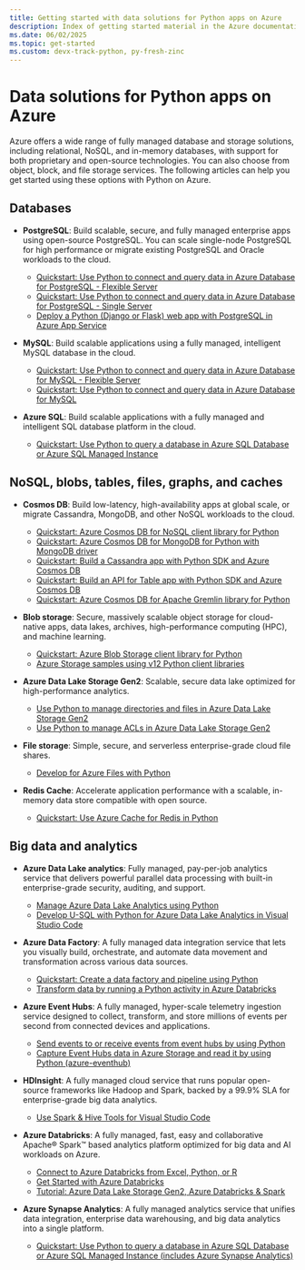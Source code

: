 ```yaml
---
title: Getting started with data solutions for Python apps on Azure
description: Index of getting started material in the Azure documentation for data solutions for Python apps.
ms.date: 06/02/2025
ms.topic: get-started
ms.custom: devx-track-python, py-fresh-zinc
---
```


# Data solutions for Python apps on Azure

Azure offers a wide range of fully managed database and storage solutions, including relational, NoSQL, and in-memory databases, with support for both proprietary and open-source technologies. You can also choose from object, block, and file storage services. The following articles can help you get started using these options with Python on Azure.

## Databases

- **PostgreSQL**: Build scalable, secure, and fully managed enterprise apps using open-source PostgreSQL. You can scale single-node PostgreSQL for high performance or migrate existing PostgreSQL and Oracle workloads to the cloud.

  - [Quickstart: Use Python to connect and query data in Azure Database for PostgreSQL - Flexible Server](/azure/postgresql/flexible-server/connect-python)
  - [Quickstart: Use Python to connect and query data in Azure Database for PostgreSQL - Single Server](/azure/postgresql/single-server/connect-python)
  - [Deploy a Python (Django or Flask) web app with PostgreSQL in Azure App Service](/azure/app-service/tutorial-python-postgresql-app?toc=/azure/developer/python/toc.json&bc=/azure/developer/breadcrumb/toc.json)

- **MySQL**: Build scalable applications using a fully managed, intelligent MySQL database in the cloud.
  - [Quickstart: Use Python to connect and query data in Azure Database for MySQL - Flexible Server](/azure/mysql/flexible-server/connect-python)
  - [Quickstart: Use Python to connect and query data in Azure Database for MySQL](/azure/mysql/single-server/connect-python)

- **Azure SQL**: Build scalable applications with a fully managed and intelligent SQL database platform in the cloud.
  - [Quickstart: Use Python to query a database  in Azure SQL Database or Azure SQL Managed Instance](/azure/azure-sql/database/connect-query-python)

## NoSQL, blobs, tables, files, graphs, and caches

- **Cosmos DB**: Build low-latency, high-availability apps at global scale, or migrate Cassandra, MongoDB, and other NoSQL workloads to the cloud.
  - [Quickstart: Azure Cosmos DB for NoSQL client library for Python](/azure/cosmos-db/nosql/quickstart-python)
  - [Quickstart: Azure Cosmos DB for MongoDB for Python with MongoDB driver](/azure/cosmos-db/mongodb/quickstart-python)
  - [Quickstart: Build a Cassandra app with Python SDK and Azure Cosmos DB](/azure/cosmos-db/cassandra/manage-data-python)
  - [Quickstart: Build an API for Table app with Python SDK and Azure Cosmos DB](/azure/cosmos-db/table/quickstart-python)
  - [Quickstart: Azure Cosmos DB for Apache Gremlin library for Python](/azure/cosmos-db/gremlin/quickstart-python)

- **Blob storage**: Secure, massively scalable object storage for cloud-native apps, data lakes, archives, high-performance computing (HPC), and machine learning.
  - [Quickstart: Azure Blob Storage client library for Python](/azure/storage/blobs/storage-quickstart-blobs-python)
  - [Azure Storage samples using v12 Python client libraries](/azure/storage/common/storage-samples-python)

- **Azure Data Lake Storage Gen2**: Scalable, secure data lake optimized for high-performance analytics.
  - [Use Python to manage directories and files in Azure Data Lake Storage Gen2](/azure/storage/blobs/data-lake-storage-directory-file-acl-python)
  - [Use Python to manage ACLs in Azure Data Lake Storage Gen2](/azure/storage/blobs/data-lake-storage-acl-python)

- **File storage**: Simple, secure, and serverless enterprise-grade cloud file shares.
  - [Develop for Azure Files with Python](/azure/storage/files/storage-python-how-to-use-file-storage)

- **Redis Cache**: Accelerate application performance with a scalable, in-memory data store compatible with open source.
  - [Quickstart: Use Azure Cache for Redis in Python](/azure/azure-cache-for-redis/cache-python-get-started)

## Big data and analytics

- **Azure Data Lake analytics**: Fully managed, pay-per-job analytics service that delivers powerful parallel data processing with built-in enterprise-grade security, auditing, and support.
  - [Manage Azure Data Lake Analytics using Python](/azure/data-lake-analytics/data-lake-analytics-manage-use-python-sdk)
  - [Develop U-SQL with Python for Azure Data Lake Analytics in Visual Studio Code](/azure/data-lake-analytics/data-lake-analytics-u-sql-develop-with-python-r-csharp-in-vscode)

- **Azure Data Factory**: A fully managed data integration service that lets you visually build, orchestrate, and automate data movement and transformation across various data sources.
  - [Quickstart: Create a data factory and pipeline using Python](/azure/data-factory/quickstart-create-data-factory-python)
  - [Transform data by running a Python activity in Azure Databricks](/azure/data-factory/transform-data-databricks-python)

- **Azure Event Hubs**: A fully managed, hyper-scale telemetry ingestion service designed to collect, transform, and store millions of events per second from connected devices and applications.
  - [Send events to or receive events from event hubs by using Python](/azure/event-hubs/event-hubs-python-get-started-send)
  - [Capture Event Hubs data in Azure Storage and read it by using Python (azure-eventhub)](/azure/event-hubs/event-hubs-capture-python)

- **HDInsight**: A fully managed cloud service that runs popular open-source frameworks like Hadoop and Spark, backed by a 99.9% SLA for enterprise-grade big data analytics.
  - [Use Spark & Hive Tools for Visual Studio Code](/azure/hdinsight/hdinsight-for-vscode)

- **Azure Databricks**: A fully managed, fast, easy and collaborative Apache® Spark™ based analytics platform optimized for big data and AI workloads on Azure.
  - [Connect to Azure Databricks from Excel, Python, or R](/azure/databricks/scenarios/connect-databricks-excel-python-r)
  - [Get Started with Azure Databricks](/azure/databricks/getting-started/)
  - [Tutorial: Azure Data Lake Storage Gen2, Azure Databricks & Spark](/azure/storage/blobs/data-lake-storage-use-databricks-spark)

- **Azure Synapse Analytics**: A fully managed analytics service that unifies data integration, enterprise data warehousing, and big data analytics into a single platform.
  - [Quickstart: Use Python to query a database in Azure SQL Database or Azure SQL Managed Instance (includes Azure Synapse Analytics)](/azure/azure-sql/database/connect-query-python)
